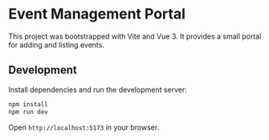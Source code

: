 # Event Management Portal

This project was bootstrapped with Vite and Vue 3. It provides a small portal for adding and listing events.

## Development

Install dependencies and run the development server:

```bash
npm install
npm run dev
```

Open `http://localhost:5173` in your browser.
